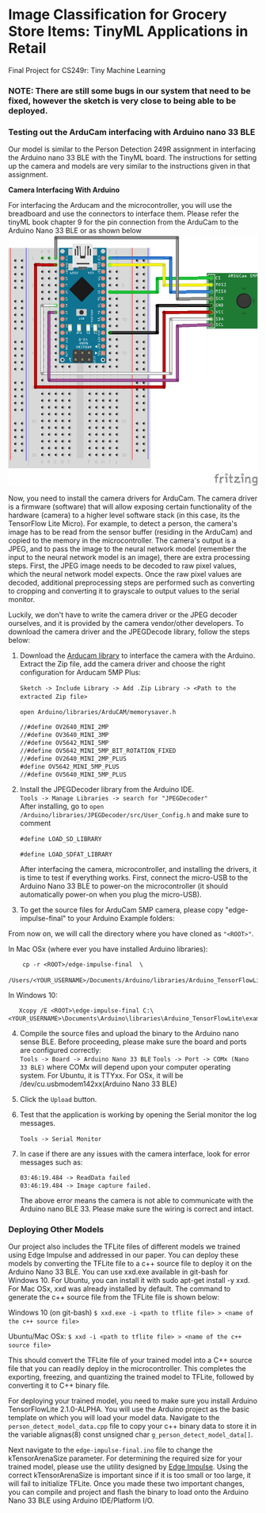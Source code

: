 # Image Classification for Grocery Store Items: TinyML Applications in Retail
Final Project for CS249r: Tiny Machine Learning

### NOTE: There are still some bugs in our system that need to be fixed, however the sketch is very close to being able to be deployed.

### Testing out the ArduCam interfacing with Arduino nano 33 BLE

Our model is similar to the Person Detection 249R assignment in interfacing the Arduino nano 33 BLE with the TinyML board. The instructions for setting up the camera and models are very similar to the instructions given in that assignment. 

**Camera Interfacing With Arduino**

For interfacing the Arducam and the microcontroller, you will use the breadboard and use the connectors to interface them. Please refer the tinyML book chapter 9 for the pin connection from the ArduCam to the Arduino Nano 33 BLE or as shown below
![pin out diagram](media/arducam.png)

Now, you need to install the camera drivers for ArduCam. The camera driver is a firmware (software) that will allow exposing certain functionality of the hardware (camera) to a higher level software stack (in this case, its the TensorFlow Lite Micro). For example, to detect a person, the camera's image has to be read from the sensor buffer (residing in the ArduCam) and copied to the memory in the microcontroller. The camera's output is a JPEG, and to pass the image to the neural network model (remember the input to the neural network model is an image), there are extra processing steps. First, the JPEG image needs to be decoded to raw pixel values, which the neural network model expects.  Once the raw pixel values are decoded, additional preprocessing steps are performed such as converting to cropping and converting it to grayscale to output values to the serial monitor.

Luckily, we don't have to write the camera driver or the JPEG decoder ourselves, and it is provided by the camera vendor/other developers. To download the camera driver and the JPEGDecode library, follow the steps below:

1. Download the [Arducam library](https://github.com/ArduCAM/Arduino) to interface the camera with the Arduino. Extract the Zip file, add the camera driver and choose the right configuration for Arducam 5MP Plus:<br>

    ```Sketch -> Include Library -> Add .Zip Library -> <Path to the extracted Zip file> ``` <br>

    ``` open Arduino/libraries/ArduCAM/memorysaver.h ``` <br>
    ```
    //#define OV2640_MINI_2MP
    //#define OV3640_MINI_3MP
    //#define OV5642_MINI_5MP
    //#define OV5642_MINI_5MP_BIT_ROTATION_FIXED
    //#define OV2640_MINI_2MP_PLUS
    #define OV5642_MINI_5MP_PLUS
    //#define OV5640_MINI_5MP_PLUS 
    ```


2. Install the JPEGDecoder library from the Arduino IDE. <br>
    ``` Tools -> Manage Libraries -> search for "JPEGDecoder" ``` <br>
    After installing, go to ``` open /Arduino/libraries/JPEGDecoder/src/User_Config.h ``` and make sure to comment
   
   ```#define LOAD_SD_LIBRARY``` 
   
   ```#define LOAD_SDFAT_LIBRARY```

    After interfacing the camera, microcontroller, and installing the drivers, it is time to test if everything works. First, connect the micro-USB to the Arduino Nano 33 BLE to power-on the microcontroller (it should automatically power-on when you plug the micro-USB). 

3. To get the source files for ArduCam 5MP camera, please copy "edge-impulse-final" to your Arduino Example folders: <br>

From now on, we will call the directory where you have cloned as `"<ROOT>"`.

In Mac OSx (where ever you have installed Arduino libraries):
 
 ``` 
     cp -r <ROOT>/edge-impulse-final  \
     /Users/<YOUR_USERNAME>/Documents/Arduino/libraries/Arduino_TensorFlowLite/examples/ 
 ```

In Windows 10:

```
   Xcopy /E <ROOT>\edge-impulse-final C:\<YOUR_USERNAME>\Documents\Arduino\libraries\Arduino_TensorFlowLite\examples
```


4. Compile the source files and upload the binary to the Arduino nano sense BLE. Before proceeding, please make sure the board and ports are configured correctly:<br>
    ``` Tools -> Board -> Arduino Nano 33 BLE ```
    ``` Tools -> Port -> COMx (Nano 33 BLE) ``` where COMx will depend upon your computer operating system. For Ubuntu, it is TTYxx. For OSx, it will be /dev/cu.usbmodem142xx(Arduino Nano 33 BLE)

5. Click the ``` Upload ``` button. 

6. Test that the application is working by opening the Serial monitor the log messages.

    ``` Tools -> Serial Monitor ```

7. In case if there are any issues with the camera interface, look for error messages such as:

    ```
    03:46:19.484 -> ReadData failed
    03:46:19.484 -> Image capture failed.
    ```
    The above error means the camera is not able to communicate with the Arduino nano BLE 33. Please make sure the wiring is correct and intact.<br>

### Deploying Other Models

Our project also includes the TFLite files of different models we trained using Edge Impulse and addressed in our paper. You can deploy these models by converting the TFLite file to a c++ source file to deploy it on the Arduino Nano 33 BLE. You can use xxd.exe available in git-bash for Windows 10. For Ubuntu, you can install it with sudo apt-get install -y xxd. For Mac OSx, xxd was already installed by default. The command to generate the c++ source file from the TFLite file is shown below:

Windows 10 (on git-bash) `$ xxd.exe -i <path to tflite file> > <name of the c++ source file>`

Ubuntu/Mac OSx: `$ xxd -i <path to tflite file> > <name of the c++ source file>`

This should convert the TFLite file of your trained model into a C++ source file that you can readily deploy in the microcontroller. This completes the exporting, freezing, and quantizing the trained model to TFLite, followed by converting it to C++ binary file. 

For deploying your trained model, you need to make sure you install Arduino TensorFlowLite 2.1.0-ALPHA. You will use the Arduino project as the basic template on which you will load your model data. Navigate to the `person_detect_model_data.cpp` file to copy your c++ binary data to store it in the variable alignas(8) const unsigned char `g_person_detect_model_data[]`.

Next navigate to the `edge-impulse-final.ino` file to change the kTensorArenaSize parameter. For determining the required size for your trained model, please use the utility designed by [Edge Impulse](https://github.com/edgeimpulse/tflite-find-arena-size). Using the correct kTensorArenaSize is important since if it is too small or too large, it will fail to initialize TFLite. Once you made these two important changes, you can compile and project and flash the binary to load onto the Arduino Nano 33 BLE using Arduino IDE/Platform I/O.
